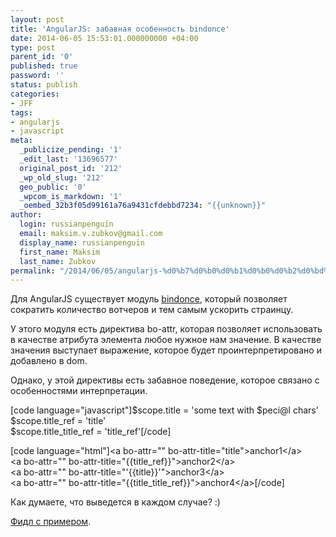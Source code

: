 ```yaml
---
layout: post
title: 'AngularJS: забавная особенность bindonce'
date: 2014-06-05 15:53:01.000000000 +04:00
type: post
parent_id: '0'
published: true
password: ''
status: publish
categories:
- JFF
tags:
- angularjs
- javascript
meta:
  _publicize_pending: '1'
  _edit_last: '13696577'
  original_post_id: '212'
  _wp_old_slug: '212'
  geo_public: '0'
  _wpcom_is_markdown: '1'
  _oembed_32b3f05d99161a76a9431cfdebbd7234: "{{unknown}}"
author:
  login: russianpenguin
  email: maksim.v.zubkov@gmail.com
  display_name: russianpenguin
  first_name: Maksim
  last_name: Zubkov
permalink: "/2014/06/05/angularjs-%d0%b7%d0%b0%d0%b1%d0%b0%d0%b2%d0%bd%d0%b0%d1%8f-%d0%be%d1%81%d0%be%d0%b1%d0%b5%d0%bd%d0%bd%d0%be%d1%81%d1%82%d1%8c-bindonce/"
---
```

Для AngularJS существует модуль [bindonce](https://github.com/Pasvaz/bindonce "Pasvaz/bindonce"), который позволяет сократить количество вотчеров и тем самым ускорить страинцу.

У этого модуля есть директива bo-attr, которая позволяет использовать в качестве атрибута элемента любое нужное нам значение. В качестве значения выступает выражение, которое будет проинтерпретировано и добавлено в dom.

Однако, у этой директивы есть забавное поведение, которое связано с особенностями интерпретации.

[code language="javascript"]$scope.title = 'some text with $peci@l chars'  
$scope.title\_ref = 'title'  
$scope.title\_title\_ref = 'title\_ref'[/code]

[code language="html"]\<a bo-attr="" bo-attr-title="title"\>anchor1\</a\>  
\<a bo-attr="" bo-attr-title="{{title\_ref}}"\>anchor2\</a\>  
\<a bo-attr="" bo-attr-title="'{{title}}'"\>anchor3\</a\>  
\<a bo-attr="" bo-attr-title="{{title\_title\_ref}}"\>anchor4\</a\>[/code]

Как думаете, что выведется в каждом случае? :)

[Фидл с примером](http://jsfiddle.net/russianpenguin/53MeW/ "Интересное поведение директивы bo-attr").

